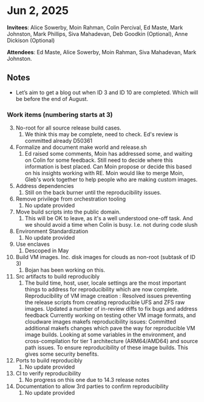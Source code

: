 # Jun 2, 2025

**Invitees**: Alice Sowerby, Moin Rahman, Colin Percival, Ed Maste, Mark Johnston, Mark Phillips, Siva Mahadevan, Deb Goodkin (Optional), Anne Dickison (Optional)  

**Attendees**: Ed Maste, Alice Sowerby, Moin Rahman, Siva Mahadevan, Mark Johnston.

## Notes

* Let’s aim to get a blog out when ID 3 and ID 10 are completed. Which will be before the end of August.

### Work items (numbering starts at 3)

3. No-root for all source release build cases.  
   1. We think this may be complete, need to check. Ed's review is committed already D50361  
4. Formalize and document make world and release.sh  
   1. Ed raised some comments, Moin has addressed some, and waiting on Colin for some feedback. Still need to decide where this information is best placed. Can Moin propose or decide this based on his insights working with RE. Moin would like to merge Moin, Gleb's work together to help people who are making custom images.  
5. Address dependencies  
   1. Still on the back burner until the reproducibility issues.  
6. Remove privilege from orchestration tooling  
   1. No update provided 
7. Move build scripts into the public domain.  
   1. This will be OK to leave, as it's a well understood one-off task. And we should avoid a time when Colin is busy. I.e. not during code slush  
8. Environment Standardization  
   1. No update provided  
9. Use enclaves  
   1. Descoped in May  
10. Build VM images. Inc. disk images for clouds as non-root (subtask of ID 3\)  
    1. Bojan has been working on this.  
11. Src artifacts to build reproducibly  
    1. The build time, host, user, locale settings are the most important things to address for reproducibility which are now complete. Reproducibility of VM image creation : Resolved issues preventing the release scripts from creating reproducible UFS and ZFS raw images. Updated a number of in-review diffs to fix bugs and address feedback Currently working on testing other VM image formats, and cloudware images makefs reproducibility issues: Committed additional makefs changes which pave the way for reproducible VM image builds. Looking at some variables in the environment, and cross-compilation for tier 1 architecture (ARM64/AMD64) and source path issues. To ensure reproducibility of these image builds. This gives some security benefits.  
12. Ports to build reproducibly  
    1. No update provided  
13. CI to verify reproducibility  
    1. No progress on this one due to 14.3 release notes  
14. Documentation to allow 3rd parties to confirm reproducibility  
    1. No update provided

